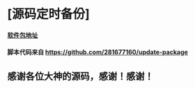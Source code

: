 # [源码定时备份]



#### [软件包地址](https://github.com/authon/Auto-Update-Openwrt)


#### 脚本代码来自 https://github.com/281677160/update-package


## 感谢各位大神的源码，感谢！感谢！
